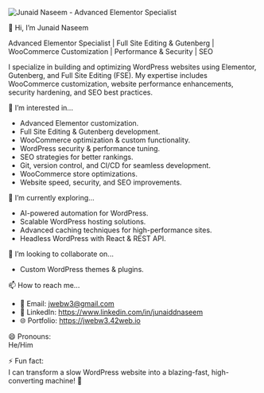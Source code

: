 ![Junaid Naseem - Advanced Elementor Specialist](https://via.placeholder.com/1200x400.png?text=Junaid+Naseem+-+Advanced+Elementor+Specialist)

👋 Hi, I’m Junaid Naseem  

Advanced Elementor Specialist | Full Site Editing & Gutenberg | WooCommerce Customization | Performance & Security | SEO 

I specialize in building and optimizing WordPress websites using Elementor, Gutenberg, and Full Site Editing (FSE). My expertise includes WooCommerce customization, website performance enhancements, security hardening, and SEO best practices.  

👀 I’m interested in...  
- Advanced Elementor customization.  
- Full Site Editing & Gutenberg development.  
- WooCommerce optimization & custom functionality.  
- WordPress security & performance tuning.
- SEO strategies for better rankings.
- Git, version control, and CI/CD for seamless development.
- WooCommerce store optimizations.  
- Website speed, security, and SEO improvements.    

🌱 I’m currently exploring...  
- AI-powered automation for WordPress.  
- Scalable WordPress hosting solutions.
- Advanced caching techniques for high-performance sites.  
- Headless WordPress with React & REST API.   

💞️ I’m looking to collaborate on...  
- Custom WordPress themes & plugins.    

📫 How to reach me...  
- 📩 Email:    jwebw3@gmail.com
- 💼 LinkedIn: https://www.linkedin.com/in/junaiddnaseem
- 🌐 Portfolio: https://jwebw3.42web.io

😄 Pronouns:  
He/Him  

⚡ Fun fact:  
I can transform a slow WordPress website into a blazing-fast, high-converting machine! 🚀  


<!---
junaiddnaseem/junaiddnaseem is a ✨ special ✨ repository because its `README.md` (this file) appears on your GitHub profile.
You can click the Preview link to take a look at your changes.
--->
